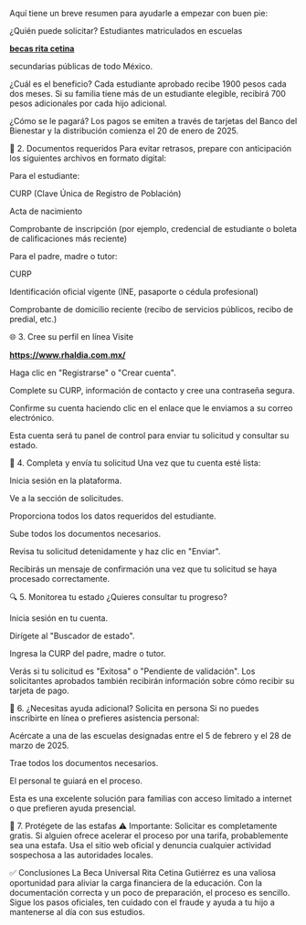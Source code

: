 Aquí tiene un breve resumen para ayudarle a empezar con buen pie:

¿Quién puede solicitar? Estudiantes matriculados en escuelas <p><strong><a href="https://www.rhaldia.com.mx/">becas rita cetina</a></strong></p>
 secundarias públicas de todo México.

¿Cuál es el beneficio? Cada estudiante aprobado recibe 1900 pesos cada dos meses. Si su familia tiene más de un estudiante elegible, recibirá 700 pesos adicionales por cada hijo adicional.

¿Cómo se le pagará? Los pagos se emiten a través de tarjetas del Banco del Bienestar y la distribución comienza el 20 de enero de 2025.

📄 2. Documentos requeridos
Para evitar retrasos, prepare con anticipación los siguientes archivos 
 en formato digital:

Para el estudiante:

CURP (Clave Única de Registro de Población)

Acta de nacimiento

Comprobante de inscripción (por ejemplo, credencial de estudiante o boleta de calificaciones más reciente)

Para el padre, madre o tutor:

CURP

Identificación oficial vigente (INE, pasaporte o cédula profesional)

Comprobante de domicilio reciente (recibo de servicios públicos, recibo de predial, etc.)

🌐 3. Cree su perfil en línea
Visite <p><strong><a href="https://www.rhaldia.com.mx/">https://www.rhaldia.com.mx/</a></strong></p>

Haga clic en "Registrarse" o "Crear cuenta".

Complete su CURP, información de contacto y cree una contraseña segura.

Confirme su cuenta haciendo clic en el enlace que le enviamos a su correo electrónico.

Esta cuenta será tu panel de control para enviar tu solicitud y consultar su estado.

📝 4. Completa y envía tu solicitud
Una vez que tu cuenta esté lista:

Inicia sesión en la plataforma.

Ve a la sección de solicitudes.

Proporciona todos los datos requeridos del estudiante.

Sube todos los documentos necesarios.

Revisa tu solicitud detenidamente y haz clic en "Enviar".

Recibirás un mensaje de confirmación una vez que tu solicitud se haya procesado correctamente.

🔍 5. Monitorea tu estado
¿Quieres consultar tu progreso?

Inicia sesión en tu cuenta.

Dirígete al "Buscador de estado".

Ingresa la CURP del padre, madre o tutor.

Verás si tu solicitud es "Exitosa" o "Pendiente de validación". Los solicitantes aprobados también recibirán información sobre cómo recibir su tarjeta de pago.

🏫 6. ¿Necesitas ayuda adicional? Solicita en persona
Si no puedes inscribirte en línea o prefieres asistencia personal:

Acércate a una de las escuelas designadas entre el 5 de febrero y el 28 de marzo de 2025.

Trae todos los documentos necesarios.

El personal te guiará en el proceso.

Esta es una excelente solución para familias con acceso limitado a internet o que prefieren ayuda presencial.

🚫 7. Protégete de las estafas
⚠️ Importante: Solicitar es completamente gratis. Si alguien ofrece acelerar el proceso por una tarifa, probablemente sea una estafa. Usa el sitio web oficial y denuncia cualquier actividad sospechosa a las autoridades locales.

✅ Conclusiones
La Beca Universal Rita Cetina Gutiérrez es una valiosa oportunidad para aliviar la carga financiera de la educación. Con la documentación correcta y un poco de preparación, el proceso es sencillo. Sigue los pasos oficiales, ten cuidado con el fraude y ayuda a tu hijo a mantenerse al día con sus estudios.
